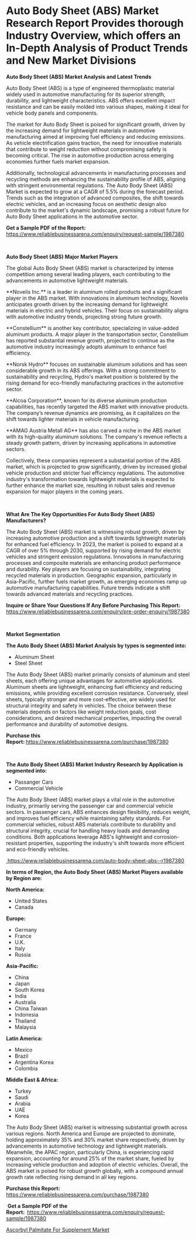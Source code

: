 <p><h1>Auto Body Sheet (ABS) Market Research Report Provides thorough Industry Overview, which offers an In-Depth Analysis of Product Trends and New Market Divisions</h1></p><p><strong>Auto Body Sheet (ABS) Market Analysis and Latest Trends</strong></p>
<p><p>Auto Body Sheet (ABS) is a type of engineered thermoplastic material widely used in automotive manufacturing for its superior strength, durability, and lightweight characteristics. ABS offers excellent impact resistance and can be easily molded into various shapes, making it ideal for vehicle body panels and components. </p><p>The market for Auto Body Sheet is poised for significant growth, driven by the increasing demand for lightweight materials in automotive manufacturing aimed at improving fuel efficiency and reducing emissions. As vehicle electrification gains traction, the need for innovative materials that contribute to weight reduction without compromising safety is becoming critical. The rise in automotive production across emerging economies further fuels market expansion.</p><p>Additionally, technological advancements in manufacturing processes and recycling methods are enhancing the sustainability profile of ABS, aligning with stringent environmental regulations. The Auto Body Sheet (ABS) Market is expected to grow at a CAGR of 5.5% during the forecast period. Trends such as the integration of advanced composites, the shift towards electric vehicles, and an increasing focus on aesthetic design also contribute to the market's dynamic landscape, promising a robust future for Auto Body Sheet applications in the automotive sector.</p></p>
<p><strong>Get a Sample PDF of the Report:&nbsp;</strong> <a href="https://www.reliablebusinessarena.com/enquiry/request-sample/1987380?utm_campaign=1932&utm_medium=2&utm_source=Github&utm_content=ia&utm_term=05022025&utm_id=auto-body-sheet-abs">https://www.reliablebusinessarena.com/enquiry/request-sample/1987380</a></p>
<p>&nbsp;</p>
<p><strong>Auto Body Sheet (ABS) Major Market Players</strong></p>
<p><p>The global Auto Body Sheet (ABS) market is characterized by intense competition among several leading players, each contributing to the advancements in automotive lightweight materials.</p><p>**Novelis Inc.** is a leader in aluminum rolled products and a significant player in the ABS market. With innovations in aluminum technology, Novelis anticipates growth driven by the increasing demand for lightweight materials in electric and hybrid vehicles. Their focus on sustainability aligns with automotive industry trends, projecting strong future growth.</p><p>**Constellium** is another key contributor, specializing in value-added aluminum products. A major player in the transportation sector, Constellium has reported substantial revenue growth, projected to continue as the automotive industry increasingly adopts aluminum to enhance fuel efficiency.</p><p>**Norsk Hydro** focuses on sustainable aluminum solutions and has seen considerable growth in its ABS offerings. With a strong commitment to sustainability and recycling, Hydro's market position is bolstered by the rising demand for eco-friendly manufacturing practices in the automotive sector.</p><p>**Alcoa Corporation**, known for its diverse aluminum production capabilities, has recently targeted the ABS market with innovative products. The company’s revenue dynamics are promising, as it capitalizes on the shift towards lighter materials in vehicle manufacturing.</p><p>**AMAG Austria Metall AG** has also carved a niche in the ABS market with its high-quality aluminum solutions. The company's revenue reflects a steady growth pattern, driven by increasing applications in automotive sectors.</p><p>Collectively, these companies represent a substantial portion of the ABS market, which is projected to grow significantly, driven by increased global vehicle production and stricter fuel efficiency regulations. The automotive industry's transformation towards lightweight materials is expected to further enhance the market size, resulting in robust sales and revenue expansion for major players in the coming years.</p></p>
<p>&nbsp;</p>
<p><strong>What Are The Key Opportunities For Auto Body Sheet (ABS) Manufacturers?</strong></p>
<p><p>The Auto Body Sheet (ABS) market is witnessing robust growth, driven by increasing automotive production and a shift towards lightweight materials for enhanced fuel efficiency. In 2023, the market is poised to expand at a CAGR of over 5% through 2030, supported by rising demand for electric vehicles and stringent emission regulations. Innovations in manufacturing processes and composite materials are enhancing product performance and durability. Key players are focusing on sustainability, integrating recycled materials in production. Geographic expansion, particularly in Asia-Pacific, further fuels market growth, as emerging economies ramp up automotive manufacturing capabilities. Future trends indicate a shift towards advanced materials and recycling practices.</p></p>
<p><strong>Inquire or Share Your Questions If Any Before Purchasing This Report:</strong> <a href="https://www.reliablebusinessarena.com/enquiry/pre-order-enquiry/1987380?utm_campaign=1932&utm_medium=2&utm_source=Github&utm_content=ia&utm_term=05022025&utm_id=auto-body-sheet-abs">https://www.reliablebusinessarena.com/enquiry/pre-order-enquiry/1987380</a></p>
<p>&nbsp;</p>
<p><strong>Market Segmentation</strong></p>
<p><strong>The Auto Body Sheet (ABS) Market Analysis by types is segmented into:</strong></p>
<p><ul><li>Aluminum Sheet</li><li>Steel Sheet</li></ul></p>
<p><p>The Auto Body Sheet (ABS) market primarily consists of aluminum and steel sheets, each offering unique advantages for automotive applications. Aluminum sheets are lightweight, enhancing fuel efficiency and reducing emissions, while providing excellent corrosion resistance. Conversely, steel sheets, typically stronger and more cost-effective, are widely used for structural integrity and safety in vehicles. The choice between these materials depends on factors like weight reduction goals, cost considerations, and desired mechanical properties, impacting the overall performance and durability of automotive designs.</p></p>
<p><strong>Purchase this Report:&nbsp;</strong><a href="https://www.reliablebusinessarena.com/purchase/1987380?utm_campaign=1932&utm_medium=2&utm_source=Github&utm_content=ia&utm_term=05022025&utm_id=auto-body-sheet-abs">https://www.reliablebusinessarena.com/purchase/1987380</a></p>
<p>&nbsp;</p>
<p><strong>The Auto Body Sheet (ABS) Market Industry Research by Application is segmented into:</strong></p>
<p><ul><li>Passanger Cars</li><li>Commercial Vehicle</li></ul></p>
<p><p>The Auto Body Sheet (ABS) market plays a vital role in the automotive industry, primarily serving the passenger car and commercial vehicle sectors. In passenger cars, ABS enhances design flexibility, reduces weight, and improves fuel efficiency while maintaining safety standards. For commercial vehicles, robust ABS materials contribute to durability and structural integrity, crucial for handling heavy loads and demanding conditions. Both applications leverage ABS's lightweight and corrosion-resistant properties, supporting the industry's shift towards more efficient and eco-friendly vehicles.</p></p>
<p><a href="https://www.reliablebusinessarena.com/auto-body-sheet-abs--r1987380?utm_campaign=1932&utm_medium=2&utm_source=Github&utm_content=ia&utm_term=05022025&utm_id=auto-body-sheet-abs">&nbsp;https://www.reliablebusinessarena.com/auto-body-sheet-abs--r1987380</a></p>
<p><strong>In terms of Region, the Auto Body Sheet (ABS) Market Players available by Region are:</strong></p>
<p>
    <p> <strong> North America: </strong>
        <ul>
            <li>United States</li>
            <li>Canada</li>
        </ul>
        </p> 
    <p> <strong> Europe: </strong>
        <ul>
            <li>Germany</li>
            <li>France</li>
            <li>U.K.</li>
            <li>Italy</li>
            <li>Russia</li>
        </ul>
        </p> 
    <p> <strong> Asia-Pacific: </strong>
        <ul>
            <li>China</li>
            <li>Japan</li>
            <li>South Korea</li>
            <li>India</li>
            <li>Australia</li>
            <li>China Taiwan</li>
            <li>Indonesia</li>
            <li>Thailand</li>
            <li>Malaysia</li>
        </ul>
        </p> 
    <p> <strong> Latin America: </strong>
        <ul>
            <li>Mexico</li>
            <li>Brazil</li>
            <li>Argentina Korea</li>
            <li>Colombia</li>
        </ul>
        </p> 
    <p> <strong> Middle East & Africa: </strong>
        <ul>
            <li>Turkey</li>
            <li>Saudi</li>
            <li>Arabia</li>
            <li>UAE</li>
            <li>Korea</li>
        </ul>
    </p>
    </p>
<p><p>The Auto Body Sheet (ABS) market is witnessing substantial growth across various regions. North America and Europe are projected to dominate, holding approximately 35% and 30% market share respectively, driven by advancements in automotive technology and lightweight materials. Meanwhile, the APAC region, particularly China, is experiencing rapid expansion, accounting for around 25% of the market share, fueled by increasing vehicle production and adoption of electric vehicles. Overall, the ABS market is poised for robust growth globally, with a compound annual growth rate reflecting rising demand in all key regions.</p></p>
<p><strong>Purchase this Report: </strong><a href="https://www.reliablebusinessarena.com/purchase/1987380?utm_campaign=1932&utm_medium=2&utm_source=Github&utm_content=ia&utm_term=05022025&utm_id=auto-body-sheet-abs">https://www.reliablebusinessarena.com/purchase/1987380</a></p>
<p>&nbsp;<strong>Get a Sample PDF of the Report:&nbsp;&nbsp;</strong><a href="https://www.reliablebusinessarena.com/enquiry/request-sample/1987380?utm_campaign=1932&utm_medium=2&utm_source=Github&utm_content=ia&utm_term=05022025&utm_id=auto-body-sheet-abs">https://www.reliablebusinessarena.com/enquiry/request-sample/1987380</a></p>
<p><strong></strong></p>
<p><p><a href="https://github.com/luckyshygirl/Market-Research-Report-List-7/blob/main/ascorbyl-palmitate-for-supplement-market.md?utm_campaign=1932&utm_medium=2&utm_source=Github&utm_content=ia&utm_term=05022025&utm_id=auto-body-sheet-abs">Ascorbyl Palmitate For Supplement Market</a></p></p>
